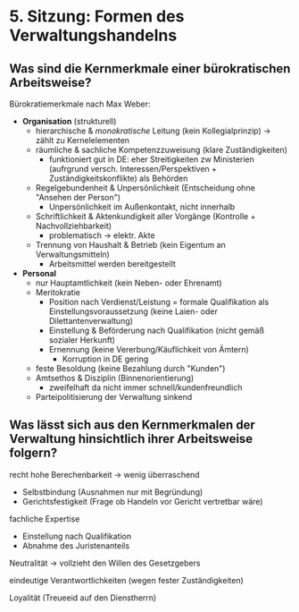# 5. Sitzung: Formen des Verwaltungshandelns
## Was sind die Kernmerkmale einer bürokratischen Arbeitsweise?
Bürokratiemerkmale nach Max Weber:
- **Organisation** (strukturell)
  - hierarchische & *monokratische* Leitung (kein Kollegialprinzip) -> zählt zu Kernelelementen
  - räumliche & sachliche Kompetenzzuweisung (klare Zuständigkeiten)
    - funktioniert gut in DE: eher Streitigkeiten zw Ministerien (aufrgrund versch. Interessen/Perspektiven + Zuständigkeitskonflikte) als Behörden
  - Regelgebundenheit & Unpersönlichkeit (Entscheidung ohne "Ansehen der Person")
    - Unpersönlichkeit im Außenkontakt, nicht innerhalb
  - Schriftlichkeit & Aktenkundigkeit aller Vorgänge (Kontrolle + Nachvollziehbarkeit)
    - problematisch -> elektr. Akte
  - Trennung von Haushalt & Betrieb (kein Eigentum an Verwaltungsmitteln)
    - Arbeitsmittel werden bereitgestellt
- **Personal**
  - nur Hauptamtlichkeit (kein Neben- oder Ehrenamt)
  - Meritokratie 
    - Position nach Verdienst/Leistung = formale Qualifikation als Einstellungsvoraussetzung (keine Laien- oder Dilettantenverwaltung)
    - Einstellung & Beförderung nach Qualifikation (nicht gemäß sozialer Herkunft)
    - Ernennung (keine Vererbung/Käuflichkeit von Ämtern)
      - Korruption in DE gering
  - feste Besoldung (keine Bezahlung durch "Kunden")
  - Amtsethos & Disziplin (Binnenorientierung)
    - zweifelhaft da nicht immer schnell/kundenfreundlich
  - Parteipolitisierung der Verwaltung sinkend

## Was lässt sich aus den Kernmerkmalen der Verwaltung hinsichtlich ihrer Arbeitsweise folgern?
recht hohe Berechenbarkeit -> wenig überraschend
- Selbstbindung (Ausnahmen nur mit Begründung)
- Gerichtsfestigkeit (Frage ob Handeln vor Gericht vertretbar wäre)

fachliche Expertise
- Einstellung nach Qualifikation
- Abnahme des Juristenanteils

Neutralität -> vollzieht den Willen des Gesetzgebers

eindeutige Verantwortlichkeiten (wegen fester Zuständigkeiten)

Loyalität (Treueeid auf den Dienstherrn)

